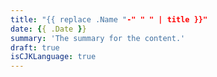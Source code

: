 ```yaml
---
title: "{{ replace .Name "-" " " | title }}"
date: {{ .Date }}
summary: 'The summary for the content.'
draft: true
isCJKLanguage: true
---
```


